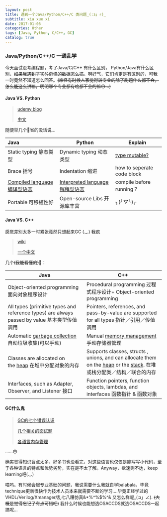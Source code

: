 ```yaml
---
layout: post
title: 遇到一个Java/Python/C++/C 类问题_(:з」∠)_
subtitle: xia xue xi
date: 2017-01-05
categories: Other
tags: [Java, Python, C/C++, GC]
catalog: true
---
```


### Java/Python/C++/C 一通乱学

今天面试没考编程题，考了Java/C/C++ 有什么区别， Python/Java有什么区别，~~如果我遇到了10%奇怪的数据怎么搞~~。啊好气，它们肯定是有区别的，可我一时竟然不知道怎么回答。~~(难怪有时候人家觉得转专业的除了刷题什么都不会，怎么能这么讲嘛，明明哪个专业都有啥都不会的嘛😥...)~~ 

#### Java VS. Python

> [udemy blog](https://blog.udemy.com/python-vs-java/)
>
> [中文](http://bookshadow.com/weblog/2014/05/17/python-vs-java-key-differences/)

随便举几个🌰省的没话说...

| Java                                     | Python                                   | Explain                                  |
| :--------------------------------------- | ---------------------------------------- | ---------------------------------------- |
| Static typing 静态类型                       | Dynamic typing 动态类型                      | [type mutable?](https://en.wikipedia.org/wiki/Type_system) |
| Brace 括号                                 | Indentation 缩进                           | how to seperate code block               |
| [Compiled language 编译型语言](https://en.wikipedia.org/wiki/Compiled_language) | [Interpreted language 解释型语言](https://en.wikipedia.org/wiki/Interpreted_language) | compile before running？                  |
| Portable 可移植性好                           | Open-source Libs 开源库丰富                   | ╮(╯▽╰)╭                                  |

#### Java VS. C++

感觉差别太多一时紧张竟然只想起来GC (._.) 我疯

> [wiki](https://en.wikipedia.org/wiki/Comparison_of_Java_and_C%2B%2B)
>
> [一个中文](http://xinklabi.iteye.com/blog/657334)

几个~~(我能看懂的)~~🌰：

| Java                                     | C++                                      |
| ---------------------------------------- | ---------------------------------------- |
| Object-oriented programming 面向对象程序设计     | Procedural programming 过程式程序设计+  Object-oriented programming |
| All types (primitive types and reference types) are always passed by value 基本类型传值调用 | Pointers, references, and pass-by-value are supported for all types 指针／引用／传值调用 |
| Automatic [garbage collection](https://en.wikipedia.org/wiki/Garbage_collection_(computer_science))  自动垃圾收集(可以手动) | Manual [memory management](https://en.wikipedia.org/wiki/Memory_management) 手动存储器管理 |
| Classes are allocated on the [heap](https://en.wikipedia.org/wiki/Dynamic_memory_allocation) 在堆中分配对象的内存 | Supports classes, structs , unions, and can allocate them on the [heap](https://en.wikipedia.org/wiki/Dynamic_memory_allocation) or the [stack](https://en.wikipedia.org/wiki/Stack-based_memory_allocation). 在堆或栈分配类／结构／联合的内存 |
| Interfaces, such as Adapter, Observer, and Listener 接口 | Function pointers, function objects, lambdas, and interfaces 函数指针 & 函数对象 |

#### GC什么鬼

> [GC的七个错误认识](http://www.zicheng.net/article/90.htm)
>
> [几个相关的面试题](http://www.zicheng.net/article/61.htm)
>
> [各语言内存管理](http://hackerxu.com/2015/01/13/ram.html)



…...😳

确实觉得知识盲点太多，好多书也没看完，对这些语言也仅仅是能写写小代码，至于各种语言的特点和优势劣势，实在是不太了解。Anyway，欲速则不达，keep learning吧(._.)

喵呜。有时候会起专业基础的问题，我说需要什么我就自学balabala，毕竟technique更新很快作为技术人员本来就需要不断的学习....毕竟正经学过的VHDL/Verilog/Xmanager/乱七八糟仿真&*%^%$%^& 又怎么样呢_(:з」∠). ~~(大概是觉得忘记了有点可惜吧)~~  我什么时候也能想选OSACCDS就选OSACCDS一起搞呢... 
